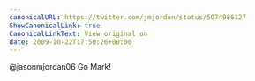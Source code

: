 ```yaml
---
canonicalURL: https://twitter.com/jmjordan/status/5074986127
ShowCanonicalLink: true
CanonicalLinkText: View original on
date: 2009-10-22T17:50:26+00:00
---
```

@jasonmjordan06 Go Mark!